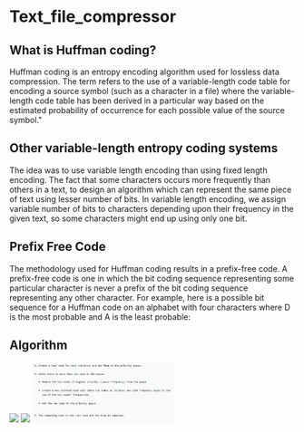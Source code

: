 # Text_file_compressor

## What is Huffman coding?
Huffman coding is an entropy encoding algorithm used for lossless data compression. 
The term refers to the use of a variable-length code table for encoding a source symbol (such as a character in a file)
where the variable-length code table has been derived in a particular way based on the estimated probability of occurrence for each possible value of the source symbol."

## Other variable-length entropy coding systems
The idea was to use variable length encoding than using fixed length encoding. The fact that some characters occurs more frequently than others in a text, to design an algorithm which can represent the same piece of text using lesser number of bits. In variable length encoding, we assign variable number of bits to characters depending upon their frequency in the given text, so some characters might end up using only one bit.

## Prefix Free Code
The methodology used for Huffman coding results in a prefix-free code.  A prefix-free code is one in which the bit coding sequence representing some particular character is never a prefix of the bit coding sequence representing any other character.  For example, here is a possible bit sequence for a Huffman code on an alphabet with four characters where D is the most probable and A is the least probable:

## Algorithm
<img src = "main.png" width = 250>    <img src = "list.png" width = 250>    <img src = "algo.png" width = 250>
